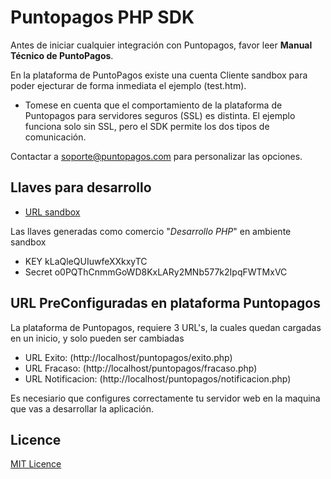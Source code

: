 Puntopagos PHP SDK
==================

Antes de iniciar cualquier integración con Puntopagos, favor leer **Manual Técnico de PuntoPagos**.

En la plataforma de PuntoPagos existe una cuenta Cliente sandbox para poder ejecturar de forma inmediata el ejemplo (test.htm).

* Tomese en cuenta que el comportamiento de la plataforma de Puntopagos para servidores seguros (SSL) es distinta. El ejemplo funciona solo sin SSL, pero el SDK permite los dos tipos de comunicación.

Contactar a soporte@puntopagos.com para personalizar las opciones.

Llaves para desarrollo
----------------------
* [URL sandbox](https://sandbox.puntopagos.com)

Las llaves generadas como comercio "*Desarrollo PHP*" en ambiente sandbox
- KEY kLaQleQUIuwfeXXkxyTC
- Secret o0PQThCnmmGoWD8KxLARy2MNb577k2IpqFWTMxVC

URL PreConfiguradas en plataforma Puntopagos
--------------------------------------------
La plataforma de Puntopagos, requiere 3 URL's, la cuales quedan cargadas en un inicio, y solo pueden ser cambiadas
- URL Exito: (http://localhost/puntopagos/exito.php)
- URL Fracaso: (http://localhost/puntopagos/fracaso.php)
- URL Notificacion: (http://localhost/puntopagos/notificacion.php)

Es necesiario que configures correctamente tu servidor web en la maquina que vas a desarrollar la aplicación.

Licence
-------
[MIT Licence](http://maoo.mit-license.org/)
